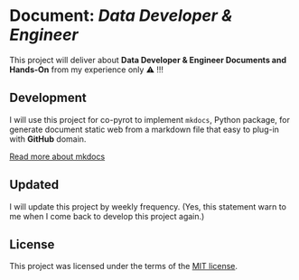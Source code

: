# Document: _Data Developer & Engineer_

This project will deliver about **Data Developer & Engineer Documents and
Hands-On** from my experience only :warning: !!!

## Development

I will use this project for co-pyrot to implement `mkdocs`, Python package,
for generate document static web from a markdown file that easy to plug-in
with **GitHub** domain.

[Read more about mkdocs](https://squidfunk.github.io/mkdocs-material/)

## Updated

I will update this project by weekly frequency. (Yes, this statement warn to me
when I come back to develop this project again.)

## License

This project was licensed under the terms of the [MIT license](LICENSE).
